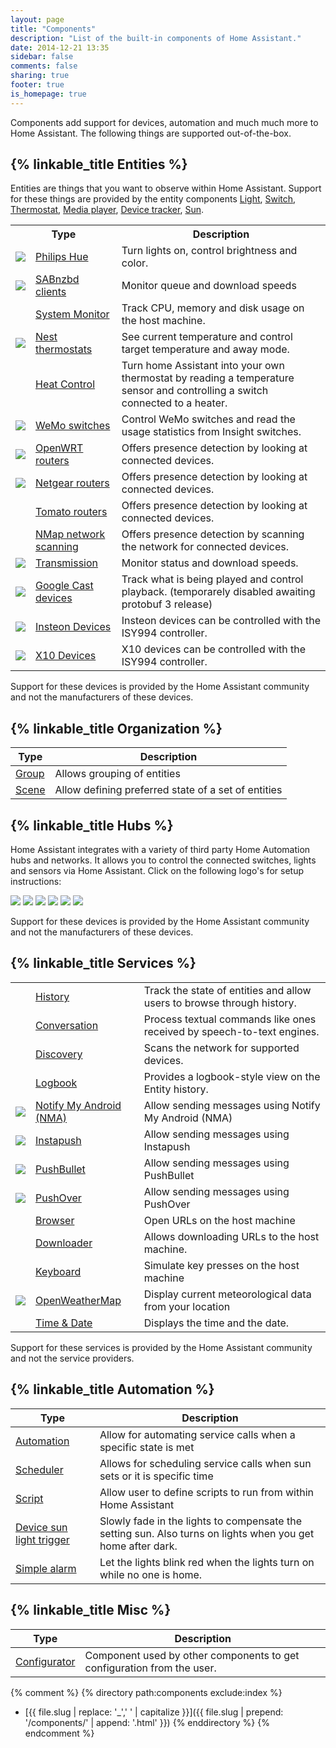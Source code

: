 ```yaml
---
layout: page
title: "Components"
description: "List of the built-in components of Home Assistant."
date: 2014-12-21 13:35
sidebar: false
comments: false
sharing: true
footer: true
is_homepage: true
---
```


Components add support for devices, automation and much much more to Home Assistant. The following things are supported out-of-the-box.

## {% linkable_title Entities %}

Entities are things that you want to observe within Home Assistant. Support for these things are provided by the entity components [Light](/components/light.html), [Switch](/components/switch.html), [Thermostat](/components/thermostat.html), [Media player](/components/media_player.html), [Device tracker](/components/device_tracker.html), [Sun](/components/sun.html).

<table>
<tr>
<th colspan='2'>Type</th>
<th>Description</th>
</tr>

<tr>
  <td><a href='/components/light.hue.html'><img src='/images/supported_brands/philips_hue.png' class='brand overview' /></a></td>
  <td><a href='/components/light.hue.html'>Philips Hue</a></td>
  <td>Turn lights on, control brightness and color.</td>
</tr>

<tr>
  <td><a href='/components/sensor.sabnzbd.html'><img src='/images/supported_brands/sabnzbd.png' class='brand overview' /></a></td>
  <td><a href='/components/sensor.sabnzbd.html'>SABnzbd clients</a></td>
  <td>Monitor queue and download speeds</td>
</tr>

<tr>
  <td></td>
  <td><a href='/components/sensor.systemmonitor.html'>System Monitor</a></td>
  <td>Track CPU, memory and disk usage on the host machine.</td>
</tr>

<tr>
  <td><a href='/components/thermostat.nest.html'><img src='/images/supported_brands/nest_thermostat.png' class='brand overview' /></a></td>
  <td><a href='/components/thermostat.nest.html'>Nest thermostats</a></td>
  <td>See current temperature and control target temperature and away mode.</td>
</tr>

<tr>
  <td></td>
  <td><a href='/components/thermostat.heat_control.html'>Heat Control</a></td>
  <td>Turn home Assistant into your own thermostat by reading a temperature sensor and controlling a switch connected to a heater.</td>
</tr>

<tr>
  <td><a href='/components/switch.wemo.html'><img src='/images/supported_brands/belkin_wemo.png' class='brand overview' /></a></td>
  <td><a href='/components/switch.wemo.html'>WeMo switches</a></td>
  <td>Control WeMo switches and read the usage statistics from Insight switches.</td>
</tr>

<tr>
  <td><a href='/components/device_tracker.luci.html'><img src='/images/supported_brands/openwrt.png' class='brand overview' /></a></td>
  <td><a href='/components/device_tracker.luci.html'>OpenWRT routers</a></td>
  <td>Offers presence detection by looking at connected devices.</td>
</tr>

<tr>
  <td><a href='/components/device_tracker.netgear.html'><img src='/images/supported_brands/netgear.png' class='brand overview' /></a></td>
  <td><a href='/components/device_tracker.netgear.html'>Netgear routers</a></td>
  <td>Offers presence detection by looking at connected devices.</td>
</tr>

<tr>
  <td></td>
  <td><a href='/components/device_tracker.tomato.html'>Tomato routers</a></td>
  <td>Offers presence detection by looking at connected devices.</td>
</tr>

<tr>
  <td></td>
  <td><a href='/components/device_tracker.nmap_scanner.html'>NMap network scanning</a></td>
  <td>Offers presence detection by scanning the network for connected devices.</td>
</tr>

<tr>
  <td><a href='/components/sensor.transmission.html'><img src='/images/supported_brands/transmission.png' class='brand overview' /></a></td>
  <td><a href='/components/sensor.transmission.html'>Transmission</a></td>
  <td>Monitor status and download speeds.</td>
</tr>

<tr>
  <td><a href='/components/media_player.cast.html'><img src='/images/supported_brands/google_cast.png' class='brand overview' /></a></td>
  <td><a href='/components/media_player.cast.html'>Google Cast devices</a></td>
  <td>Track what is being played and control playback. (temporarely disabled awaiting protobuf 3 release)</td>
</tr>

<tr>
  <td><a href='/components/isy994.html'><img src='/images/supported_brands/insteon.png' class='brand overview' /></a></td>
  <td><a href='/components/isy994.html'>Insteon Devices</a></td>
  <td>Insteon devices can be controlled with the ISY994 controller.</td>
</tr>

<tr>
  <td><a href='/components/isy994.html'><img src='/images/supported_brands/x10.gif' class='brand overview' /></a></td>
  <td><a href='/components/isy994.html'>X10 Devices</a></td>
  <td>X10 devices can be controlled with the ISY994 controller.</td>
</tr>

</table>

<p class='note'>
Support for these devices is provided by the Home Assistant community and not
the manufacturers of these devices.
</p>

## {% linkable_title Organization %}
| Type | Description
| ---- | -----------
| [Group](/components/group.html) | Allows grouping of entities
| [Scene](/components/scene.html) | Allow defining preferred state of a set of entities

## {% linkable_title Hubs %}

Home Assistant integrates with a variety of third party Home Automation hubs and networks. It allows you to control the connected switches, lights and sensors via Home Assistant. Click on the following logo's for setup instructions:

[<img src='/images/supported_brands/z-wave.png' class='brand' />](/components/zwave.html)
[<img src='/images/supported_brands/telldus_tellstick.png' class='brand' />](/components/tellstick.html)
[<img src='/images/supported_brands/vera.png' class='brand' />](/components/vera.html)
[<img src='/images/supported_brands/wink.png' class='brand' />](/components/wink.html)
[<img src='/images/supported_brands/universal_devices.png' class='brand' />](/components/isy994.html)
[<img src='/images/supported_brands/modbus.png' class='brand' />](/components/modbus.html)

<p class='note'>
Support for these devices is provided by the Home Assistant community and not
the manufacturers of these devices.
</p>

## {% linkable_title Services %}

<table>
<tr>
<td></td>
<td><a href='/components/history.html'>History</a></td>
<td>Track the state of entities and allow users to browse through history.</td>
</tr>

<tr>
<td></td>
<td><a href='/components/conversation.html'>Conversation</a></td>
<td>Process textual commands like ones received by speech-to-text engines.</td>
</tr>

<tr>
<td></td>
<td><a href='/components/discovery.html'>Discovery</a></td>
<td>Scans the network for supported devices.</td>
</tr>

<tr>
<td></td>
<td><a href='/components/logbook.html'>Logbook</a></td>
<td>Provides a logbook-style view on the Entity history.</td>
</tr>

<tr>
<td><img src='/images/supported_brands/nma.png' class='brand' /></td>
<td><a href='/components/notify.nma.html'>Notify My Android (NMA)</a></td>
<td>Allow sending messages using Notify My Android (NMA)</td>
</tr>

<tr>
<td><img src='/images/supported_brands/instapush.png' class='brand' /></td>
<td><a href='/components/notify.instapush.html'>Instapush</a></td>
<td>Allow sending messages using Instapush</td>
</tr>

<tr>
<td><img src='/images/supported_brands/pushbullet.png' class='brand' /></td>
<td><a href='/components/notify.pushbullet.html'>PushBullet</a></td>
<td>Allow sending messages using PushBullet</td>
</tr>

<tr>
<td><img src='/images/supported_brands/pushover.png' class='brand' /></td>
<td><a href='/components/notify.pushover.html'>PushOver</a></td>
<td>Allow sending messages using PushOver</td>
</tr>

<tr>
<td></td>
<td><a href='/components/browser.html'>Browser</a></td>
<td>Open URLs on the host machine</td>
</tr>

<tr>
<td></td>
<td><a href='/components/downloader.html'>Downloader</a></td>
<td>Allows downloading URLs to the host machine.</td>
</tr>

<tr>
<td></td>
<td><a href='/components/keyboard.html'>Keyboard</a></td>
<td>Simulate key presses on the host machine</td>
</tr>

<tr>
<td><img src='/images/supported_brands/openweathermap.png' class='brand' /></td>
<td><a href='/components/sensor.openweathermap.html'>OpenWeatherMap</a></td>
<td>Display current meteorological data from your location</td>
</tr>

<tr>
<td></td>
<td><a href='/components/time_date.html'>Time & Date</a></td>
<td>Displays the time and the date.</td>
</tr>
</table>

<p class='note'>
Support for these services is provided by the Home Assistant community and not
the service providers.
</p>

## {% linkable_title Automation %}

| Type | Description
| ---- | -----------
| [Automation](/components/automation.html) | Allow for automating service calls when a specific state is met
| [Scheduler](/components/scheduler.html) | Allows for scheduling service calls when sun sets or it is specific time
| [Script](/components/script.html) | Allow user to define scripts to run from within Home Assistant
| [Device sun light trigger](/components/device_sun_light_trigger.html) | Slowly fade in the lights to compensate the setting sun. Also turns on lights when you get home after dark.
| [Simple alarm](/components/simple_alarm.html) | Let the lights blink red when the lights turn on while no one is home.

## {% linkable_title Misc %}

| Type | Description
| ---- | -----------
| [Configurator](/components/configurator.html) | Component used by other components to get configuration from the user.


{% comment %}
{% directory path:components exclude:index %}
  * [{{ file.slug | replace: '_',' ' | capitalize }}]({{ file.slug | prepend: '/components/' | append: '.html' }})
{% enddirectory %}
{% endcomment %}
